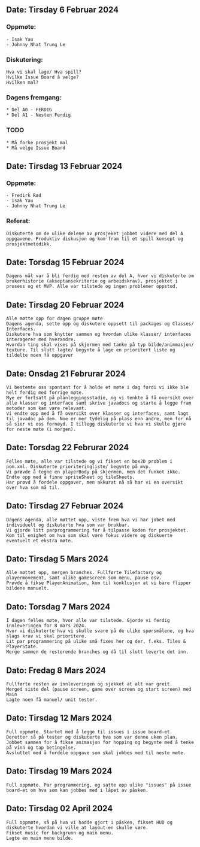 ## Date: Tirsday 6 Februar 2024
### Oppmøte:
    - Isak Yau
    - Johnny Nhat Trung Le
### Diskutering:
    Hva vi skal lage/ Hva spill?
    Hvilke Issue Board å velge?
    Hvilken mal?
### Dagens fremgang:
    * Del A0 - FERDIG
    * Del A1 - Nesten Ferdig
### TODO
    * Må forke prosjekt mal
    * Må velge Issue Board

## Date: Tirsdag 13 Februar 2024
### Oppmøte:
    - Fredirk Rød
    - Isak Yau
    - Johnny Nhat Trung Le
### Referat:
    Diskuterte om de ulike delene av prosjeket jobbet videre med del A oppgavene. Produktiv diskusjon og kom fram til et spill konsept og prosjektmetodikk.
    
## Date: Torsdag 15 Februar 2024
    Dagens mål var å bli ferdig med resten av del A, hvor vi diskuterte om brukerhistorie (akseptansekriterie og arbeidskrav), prosjektet i prosess og et MVP. Alle var tilstede og ingen problemer oppstod. 

## Date: Tirsdag 20 Februar 2024
	Alle møtte opp for dagen gruppe møte
	Dagens agenda, sette opp og diskutere oppsett til packages og Classes/ Interfaces. 
    Diskutere hva som knytter sammen og hvordan ulike klasser/ interfaces interagerer med hverandre. 
    Hvordan ting skal vises på skjermen med tanke på typ bilde/animmasjon/ texture. Til slutt lagte/ begynte å lage en prioritert liste og tildelte noen få oppgaver

## Date: Onsdag 21 Februrar 2024
    Vi bestemte oss spontant for å holde et møte i dag fordi vi ikke ble helt ferdig med forrige møte.
    Mye er fortsatt på planleggingsstadie, og vi tenkte å få oversikt over alle klasser og interface samt skrive javadocs og starte å legge fram metoder som kan være relevant.
    Vi endte opp med å få oversikt over klasser og interfaces, samt lagt til javadoc på dem. Noe er mer tydelig på plass enn andre, men for nå så sier vi oss fornøyd. I tillegg diskuterte vi hva vi skulle gjøre for neste møte (i morgen).

## Date: Torsdag 22 Februrar 2024
    Felles møte, alle var tilstede og vi fikset en box2D problem i pom.xml. Diskuterte prioriteringliste/ begynte på mvp.
    Vi prøvde å tegne en playerBody på skjermen, men det funket ikke. Endte opp med å finne spriteSheet og tileSheets.
    Har prøvd å fordele oppgaver, men akkurat nå så har vi en oversikt over hva som må til.

## Dato: Tirsdag 27 Februar 2024
    Dagens agenda, alle møttet opp, viste frem hva vi har jobet med individuelt og diskuterte hva som var brukbar.
    Vi gjorde litt parprogrammering for å tilpasse koden for prosjektet. Kom til enighet om hva som skal være fokus videre og diskuerte eventuelt et ekstra møte.

## Dato: Tirsdag 5 Mars 2024
    Alle møttet opp, mergen branches. Fullførte Tilefactory og playermovement, samt ulike gamescreen som menu, pause osv.
    Prøvde å fikse PlayerAnimation, kom til konklusjon at vi bare flipper bildene manuelt.

## Dato: Torsdag 7 Mars 2024
    I dagen felles møte, hvor alle var tilstede. Gjorde vi ferdig innleveringen for 8 mars 2024.
    Hvor vi diskuterte hva vi skulle svare på de ulike spørsmålene, og hva slags krav vi skal prioritere.
    Lit par programmering på ulike små fixes her og der, f.eks. Tiles & PlayerState.
    Merge sammen de resterende branches og då til slutt leverte det inn.

## Dato: Fredag 8 Mars 2024
    Fullførte resten av innleveringen og sjekket at alt var greit.
    Merged siste del (pause screen, game over screen og start screen) med Main
    Lagte noen få manuel/ unit tester.

## Dato: Tirsdag 12 Mars 2024
    Full oppmøte. Startet med å legge til issues i issue board-et. 
    Deretter så på tester og diskuterte hva som var denne uken plan.
    Jobbet sammen for å fikse animasjon for hopping og begynte med å tenke på vinn og tap betingelse.
    Avsluttet med å fordele oppgave som skal jobbes med til neste møte.

## Dato: Tirsdag 19 Mars 2024
    Full oppmøte. Par programmering, og satte opp ulike "issues" på issue board-et om hva som kan jobbes med i låpet av påsken.

## Dato: Tirsdag 02 April 2024
    Full oppmøte, så på hva vi hadde gjort i påsken, fikset HUD og diskuterte hvordan vi ville at layout-en skulle være.
    Fikset music for backgrunn og main menu.
    Lagte en main menu bilde.
